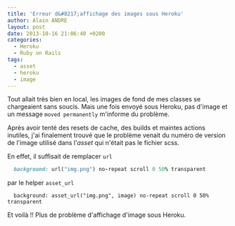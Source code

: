 ```yaml
---
title: 'Erreur d&#8217;affichage des images sous Heroku'
author: Alain ANDRE
layout: post
date: 2013-10-16 21:06:40 +0200
categories:
  - Heroku
  - Ruby on Rails
tags:
  - asset
  - heroku
  - image
---
```

Tout allait très bien en local, les images de fond de mes classes se chargeaient sans soucis. Mais une fois envoyé sous Heroku, pas d'image et un message `moved permanently` m'informe du problème.

Après avoir tenté des resets de cache, des builds et maintes actions inutiles, j'ai finalement trouvé que le problème venait du numéro de version de l'image utilisé dans l'*asset* qui n'était pas le fichier scss.

En effet, il suffisait de remplacer `url`
```ruby
  background: url("img.png") no-repeat scroll 0 50% transparent
```

par le helper `asset_url`
```
  background: asset_url("img.png", image) no-repeat scroll 0 50% transparent
```

Et voilà !! Plus de problème d'affichage d'image sous Heroku.
